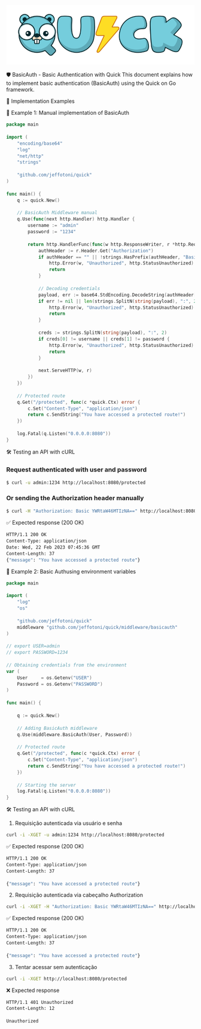 ![Logo do Quick](/quick_logo.png)

🛡️ BasicAuth - Basic Authentication with Quick
This document explains how to implement basic authentication (BasicAuth) using the Quick on Go framework.

:memo: Implementation Examples

:round_pushpin: Example 1: Manual implementation of BasicAuth

```go
package main

import (
	"encoding/base64"
	"log"
	"net/http"
	"strings"

	"github.com/jeffotoni/quick"
)

func main() {
	q := quick.New()

	// BasicAuth Middleware manual
	q.Use(func(next http.Handler) http.Handler {
		username := "admin"
		password := "1234"

		return http.HandlerFunc(func(w http.ResponseWriter, r *http.Request) {
			authHeader := r.Header.Get("Authorization")
			if authHeader == "" || !strings.HasPrefix(authHeader, "Basic ") {
				http.Error(w, "Unauthorized", http.StatusUnauthorized)
				return
			}

			// Decoding credentials
			payload, err := base64.StdEncoding.DecodeString(authHeader[len("Basic "):])
			if err != nil || len(strings.SplitN(string(payload), ":", 2)) != 2 {
				http.Error(w, "Unauthorized", http.StatusUnauthorized)
				return
			}

			creds := strings.SplitN(string(payload), ":", 2)
			if creds[0] != username || creds[1] != password {
				http.Error(w, "Unauthorized", http.StatusUnauthorized)
				return
			}

			next.ServeHTTP(w, r)
		})
	})

	// Protected route
	q.Get("/protected", func(c *quick.Ctx) error {
		c.Set("Content-Type", "application/json")
		return c.SendString("You have accessed a protected route!")
	})

	log.Fatal(q.Listen("0.0.0.0:8080"))
}

```
:hammer_and_wrench: Testing an API with cURL
### Request authenticated with user and password

```bash
$ curl -u admin:1234 http://localhost:8080/protected
```
###  Or sending the Authorization header manually
```bash
$ curl -H "Authorization: Basic YWRtaW46MTIzNA==" http://localhost:8080/protected
```
:white_check_mark: Expected response (200 OK)
```bash
HTTP/1.1 200 OK
Content-Type: application/json
Date: Wed, 22 Feb 2023 07:45:36 GMT
Content-Length: 37
{"message": "You have accessed a protected route"}

```


:round_pushpin: Example 2: Basic Authusing environment variables

```go
package main

import (
	"log"
	"os"

	"github.com/jeffotoni/quick"
	middleware "github.com/jeffotoni/quick/middleware/basicauth"
)

// export USER=admin
// export PASSWORD=1234

// Obtaining credentials from the environment
var (
	User     = os.Getenv("USER")
	Password = os.Getenv("PASSWORD")
)

func main() {

	q := quick.New()

	// Adding BasicAuth middleware
	q.Use(middleware.BasicAuth(User, Password))

	// Protected route
	q.Get("/protected", func(c *quick.Ctx) error {
		c.Set("Content-Type", "application/json")
		return c.SendString("You have accessed a protected route!")
	})

	// Starting the server
	log.Fatal(q.Listen("0.0.0.0:8080"))
}
```

:hammer_and_wrench: Testing an API with cURL
1. Requisição autenticada via usuário e senha

```bash
curl -i -XGET -u admin:1234 http://localhost:8080/protected
```
:white_check_mark: Expected response (200 OK)
```bash
HTTP/1.1 200 OK
Content-Type: application/json
Content-Length: 37

{"message": "You have accessed a protected route"}

```

2. Requisição autenticada via cabeçalho Authorization

```bash
curl -i -XGET -H "Authorization: Basic YWRtaW46MTIzNA==" http://localhost:8080/protected
```
:white_check_mark: Expected response (200 OK)
```bash
HTTP/1.1 200 OK
Content-Type: application/json
Content-Length: 37

{"message": "You have accessed a protected route"}

```
3. Tentar acessar sem autenticação

```bash
curl -i -XGET http://localhost:8080/protected
```
:x: Expected response
```bash
HTTP/1.1 401 Unauthorized
Content-Length: 12

Unauthorized
```